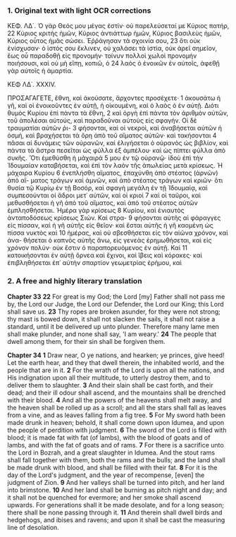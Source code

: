 ### 1. Original text with light OCR corrections

ΚΕΦ. ΛΔ΄.
Ὁ γὰρ Θεός μου μέγας ἐστίν· οὐ παρελεύσεταί με Κύριος πατήρ, 22
Κύριος κριτὴς ἡμῶν, Κύριος ἀντιάττωρ ἡμῶν, Κύριος βασιλεὺς
ἡμῶν, Κύριος οὗτος ἡμᾶς σώσει. Ἐῤῥάγησαν τὰ σχοινία σου, 23
ὅτι οὐκ ἐνίσχυσαν· ὁ ἱστός σου ἔκλινεν, οὐ χαλάσει τὰ ἱστία,
οὐκ ἀρεῖ σημεῖον, ἕως οὗ παραδοθῇ εἰς προνομήν· τοίνυν πολλοὶ
χωλοὶ προνομήν ποιήσουσι, καὶ οὐ μὴ εἴπῃ, κοπιῶ, ὁ 24
λαὸς ὁ ἐνοικῶν ἐν αὐτοῖς, ἀφεθῇ γὰρ αὐτοῖς ἡ ἁμαρτία.

ΚΕΦ ΛΔ΄. XXXIV.

ΠΡΟΣΑΓΑΓΕΤΕ, ἔθνη, καὶ ἀκούσατε, ἄρχοντες προσέχετε· 1
ἀκουσάτω ἡ γῆ, καὶ οἱ ἐνοικοῦντες ἐν αὐτῇ, ἡ οἰκουμένη, καὶ
ὁ λαὸς ὁ ἐν αὐτῇ. Διότι θυμὸς Κυρίου ἐπὶ πάντα τὰ ἔθνη, 2
καὶ ὀργὴ ἐπὶ πάντα τὸν ἀριθμὸν αὐτῶν, τοῦ ἀπολέσαι αὐτούς,
καὶ παραδοῦναι αὐτοὺς εἰς σφαγήν. Οἱ δὲ τραυματίαι αὐτῶν ῥι- 3
φήσονται, καὶ οἱ νεκροὶ, καὶ ἀναβήσεται αὐτῶν ἡ ὀσμή, καὶ
βραχήσεται τὰ ὄρη ἀπὸ τοῦ αἵματος αὐτῶν· καὶ τακήσονται 4
πᾶσαι αἱ δυνάμεις τῶν οὐρανῶν, καὶ ἐλιγήσεται ὁ οὐρανὸς ὡς
βιβλίον, καὶ πάντα τὰ ἄστρα πεσεῖται ὡς φύλλα ἐξ ἀμπέλου·
καὶ ὡς πίπτει φύλλα ἀπὸ συκῆς. Ὅτι ἐμεθύσθη ἡ μάχαιρά 5
μου ἐν τῷ οὐρανῷ· ἰδοὺ ἐπὶ τὴν Ἰδουμαίαν καταβήσεται, καὶ
ἐπὶ τὸν λαὸν τῆς ἀπωλείας μετὰ κρίσεως. Ἡ μάχαιρα Κυρίου 6
ἐνεπλήσθη αἵματος, ἐπαχύνθη ἀπὸ στέατος (ἀρνῶν) ἀπὸ αἵ-
ματος τράγων καὶ ἀμνῶν, καὶ ἀπὸ στέατος τράγων καὶ κριῶν·
ὅτι θυσία τῷ Κυρίῳ ἐν τῇ Βοσόρ, καὶ σφαγὴ μεγάλη ἐν τῇ
Ἰδουμαίᾳ, καὶ συμπεσούνται οἱ ἄδροι μετ᾽ αὐτῶν, καὶ οἱ κριοὶ 7
καὶ οἱ ταῦροι, καὶ μεθυσθήσεται ἡ γῆ ἀπὸ τοῦ αἵματος, καὶ
ἀπὸ τοῦ στέατος αὐτῶν ἐμπλησθήσεται. Ἡμέρα γὰρ κρίσεως 8
Κυρίου, καὶ ἐνιαυτὸς ἀνταποδόσεως κρίσεως Σιών. Καὶ στρα- 9
φήσονται αὐτῆς αἱ φάραγγες εἰς πίσσαν, καὶ ἡ γῆ αὐτῆς εἰς
θεῖον· καὶ ἔσται αὐτῆς ἡ γῆ καομένη ὡς πίσσα νυκτὸς καὶ 10
ἡμέρας, καὶ οὐ σβεσθήσεται εἰς τὸν αἰῶνα χρόνον, καὶ ἀνα-
θήσεται ὁ καπνὸς αὐτῆς ἄνω, εἰς γενεὰς ἐρημωθήσεται, καὶ
εἰς χρόνον πολύν· οὐκ ἔστιν ὁ παραπορευόμενος ἐν αὐτῇ. Καὶ 11
κατοικήσονται ἐν αὐτῇ ὄρνεα καὶ ἔχινοι, καὶ ἴβεις καὶ κόρακες·
καὶ ἐπιβληθήσεται ἐπ᾽ αὐτὴν σπαρτίον γεωμετρίας ἐρήμου, καὶ

### 2. A free and highly literary translation

**Chapter 33**
**22** For great is my God; the Lord [my] Father shall not pass me by, the Lord our Judge, the Lord our Defender, the Lord our King; this Lord shall save us.
**23** Thy ropes are broken asunder, for they were not strong; thy mast is bowed down, it shall not slacken the sails, it shall not raise a standard, until it be delivered up unto plunder. Therefore many lame men shall make plunder, and none shall say, 'I am weary.'
**24** The people that dwell among them, for their sin shall be forgiven them.

**Chapter 34**
**1** Draw near, O ye nations, and hearken; ye princes, give heed! Let the earth hear, and they that dwell therein, the inhabited world, and the people that are in it.
**2** For the wrath of the Lord is upon all the nations, and His indignation upon all their multitude, to utterly destroy them, and to deliver them to slaughter.
**3** And their slain shall be cast forth, and their dead; and their ill odour shall ascend, and the mountains shall be drenched with their blood.
**4** And all the powers of the heavens shall melt away, and the heaven shall be rolled up as a scroll; and all the stars shall fall as leaves from a vine, and as leaves falling from a fig tree.
**5** For My sword hath been made drunk in heaven; behold, it shall come down upon Idumea, and upon the people of perdition with judgment.
**6** The sword of the Lord is filled with blood; it is made fat with fat (of lambs), with the blood of goats and of lambs, and with the fat of goats and of rams.
**7** For there is a sacrifice unto the Lord in Bozrah, and a great slaughter in Idumea. And the stout rams shall fall together with them, both the rams and the bulls; and the land shall be made drunk with blood, and shall be filled with their fat.
**8** For it is the day of the Lord's judgment, and the year of recompense, [even] the judgment of Zion.
**9** And her valleys shall be turned into pitch, and her land into brimstone.
**10** And her land shall be burning as pitch night and day; and it shall not be quenched for evermore; and her smoke shall ascend upwards. For generations shall it be made desolate, and for a long season; there shall be none passing through it.
**11** And therein shall dwell birds and hedgehogs, and ibises and ravens; and upon it shall be cast the measuring line of desolation.